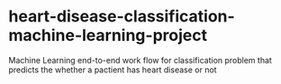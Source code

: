 # heart-disease-classification-machine-learning-project
Machine Learning end-to-end work flow for classification problem that predicts the whether a pactient has heart disease or not
